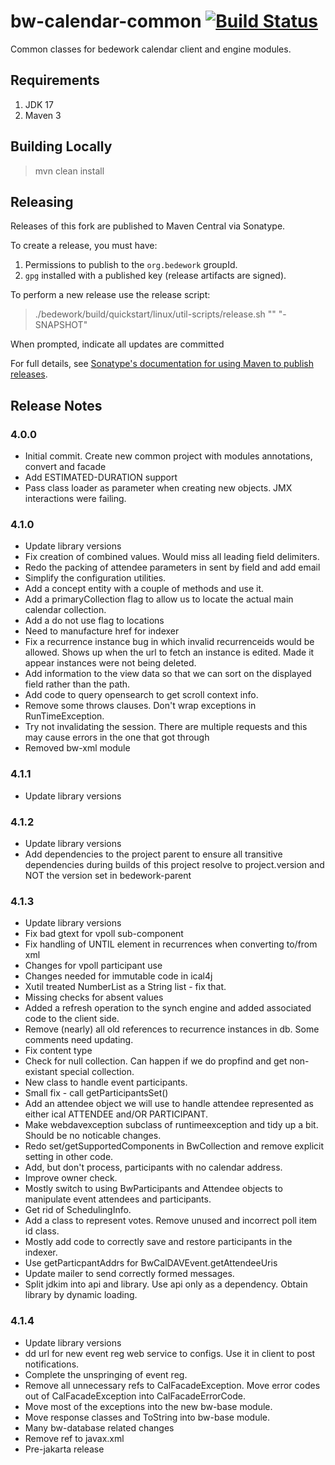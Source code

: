 # bw-calendar-common [![Build Status](https://travis-ci.org/Bedework/bw-util2.svg)](https://travis-ci.org/Bedework/bw-util2)
Common classes for bedework calendar client and engine modules. 

## Requirements

1. JDK 17
2. Maven 3

## Building Locally

> mvn clean install

## Releasing

Releases of this fork are published to Maven Central via Sonatype.

To create a release, you must have:

1. Permissions to publish to the `org.bedework` groupId.
2. `gpg` installed with a published key (release artifacts are signed).

To perform a new release use the release script:

> ./bedework/build/quickstart/linux/util-scripts/release.sh <module-name> "<release-version>" "<new-version>-SNAPSHOT"

When prompted, indicate all updates are committed

For full details, see [Sonatype's documentation for using Maven to publish releases](http://central.sonatype.org/pages/apache-maven.html).

## Release Notes
### 4.0.0
* Initial commit. Create new common project with modules annotations, convert and facade
* Add ESTIMATED-DURATION support
* Pass class loader as parameter when creating new objects. JMX interactions were failing.

### 4.1.0
* Update library versions
* Fix creation of combined values. Would miss all leading field delimiters.
* Redo the packing of attendee parameters in sent by field and add email
* Simplify the configuration utilities.
* Add a concept entity with a couple of methods and use it.
* Add a primaryCollection flag to allow us to locate the actual main calendar collection.
* Add a do not use flag to locations
* Need to manufacture href for indexer
* Fix a recurrence instance bug in which invalid recurrenceids would be allowed.
  Shows up when the url to fetch an instance is edited. Made it appear instances were not being deleted.
* Add information to the view data so that we can sort on the displayed field rather than the path.
* Add code to query opensearch to get scroll context info.
* Remove some throws clauses. Don't wrap exceptions in RunTimeException.
* Try not invalidating the session. There are multiple requests and this may cause errors in the one that got through
* Removed bw-xml module

### 4.1.1
* Update library versions

### 4.1.2
* Update library versions
* Add dependencies to the project parent to ensure all transitive dependencies during builds of this project resolve to project.version and NOT the version set in bedework-parent

### 4.1.3
* Update library versions
* Fix bad gtext for vpoll sub-component
* Fix handling of UNTIL element in recurrences when converting to/from xml
* Changes for vpoll participant use
* Changes needed for immutable code in ical4j
* Xutil treated NumberList as a String list - fix that.
* Missing checks for absent values
* Added a refresh operation to the synch engine and added associated code to the client side.
* Remove (nearly) all old references to recurrence instances in db. Some comments need updating.
* Fix content type
* Check for null collection. Can happen if we do propfind and get non-existant special collection.
* New class to handle event participants.
* Small fix - call getParticipantsSet()
* Add an attendee object we will use to handle attendee represented as either ical ATTENDEE and/OR PARTICIPANT.
* Make webdavexception subclass of runtimeexception and tidy up a bit. Should be no noticable changes.
* Redo set/getSupportedComponents in BwCollection and remove explicit setting in other code.
* Add, but don't process, participants with no calendar address.
* Improve owner check.
* Mostly switch to using BwParticipants and Attendee objects to manipulate event attendees and participants.
* Get rid of SchedulingInfo.
* Add a class to represent votes. Remove unused and incorrect poll item id class.
* Mostly add code to correctly save and restore participants in the indexer.
* Use getParticpantAddrs for BwCalDAVEvent.getAttendeeUris
* Update mailer to send correctly formed messages.
* Split jdkim into api and library. Use api only as a dependency. Obtain library by dynamic loading.

### 4.1.4
* Update library versions
* dd url for new event reg web service to configs. Use it in client to post notifications.
* Complete the unspringing of event reg.
* Remove all unnecessary refs to CalFacadeException.
  Move error codes out of CalFacadeException into CalFacadeErrorCode.
* Move most of the exceptions into the new bw-base module.
* Move response classes and ToString into bw-base module.
* Many bw-database related changes
* Remove ref to javax.xml
* Pre-jakarta release
